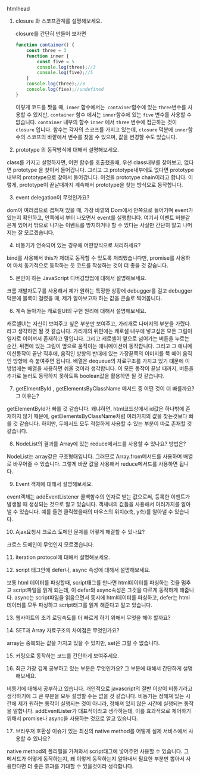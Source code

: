 htmlhead

1. closure 와 스코프관계를 설명해보세요.

   closure를 간단히 만들어 보자면

   ```javascript
   function container() {
       const three = 3
       function inner {
           const five = 5
           console.log(three);//3
           console.log(five);//5
       }
       console.log(three);//3
       console.log(five);//undefined
   }
   ```

   이렇게 코드를 짯을 때, `inner` 함수에서는` container`함수에 있는 `three`변수를 사용할 수 있지만, `container` 함수 에서는 `inner`함수에 있는 `five` 변수를 사용할 수 없습니다. `container` 내부의 함수 `inner` 에서 `three` 변수에 접근하는 것이 `closure` 입니다.
   함수는 각자의 스코프를 가지고 있는데, `closure` 덕분에 `inner`함수의 스코프의 바깥에서 변수를 찾을 수 있으며, 값을 변경할 수도 있습니다.

2. prototype 의 동작방식에 대해서 설명해보세요.

class를 가지고 설명하자면, 
어떤 함수를 호출했을때, 우선 class내부를 찾아보고, 없다면 prototype 을 찾아서 들어갑니다. 그리고 그 prototype내부에도 없다면 prototype내부의 prototype으로 찾아서 들어갑니다. 이것을 prototype chain이라고 합니다. 이렇게, prototype이 끝날때까지 계속해서 prototype을 찾는 방식으로 동작합니다.

3. event delegation이 무엇인가요? 

dom이 여러겹으로 겹쳐져 있을 때, 가장 바깥의 Dom에서 안쪽으로 들어가며 event가 있는지 확인하고, 안쪽에서 부터 나오면서 event를 실행합니다. 여기서 이벤트 버블같은게 있어서 밖으로 나가는 이벤트를 방지하거나 할 수 있다는 사실만 간단히 알고 나머지는 잘 모르겠습니다.

4. 비동기가 연속되어 있는 경우에 어떤방식으로 처리하세요? 

bind를 사용해서 this가 제대로 동작할 수 있도록 처리했습니다만, promise를 사용하여 마치 동기적으로 동작하는 듯 코드를 작성하는 것이 더 좋을 것 같습니다.

5. 본인이 하는 JavaScript 디버깅방법에 대해서 설명해보세요. 

크롬 개발자도구를 사용해서 제가 원하는 특정한 상황에 debugger를 걸고 debugger덕분에 블록이 걸렸을 때, 제가 알아보고자 하는 값을 콘솔로 찍어봅니다.

6. 계속 돌아가는 캐로셀UI의 구현 원리에 대해서 설명해보세요.

캐로셀UI는 자신이 보여주고 싶은 부분만 보여주고, 가리개로 나머지의 부분을 가렸다. 라고 생각하면 될 것 같습니다. 가리개의 뒤편에는 캐로샐 내부에 넣고싶은 모든 그림이 일자로 이어져서 존재하고 말입니다. 그리고 캐로셀이 옆으로 넘어가는 버튼을 누르는 순간, 뒤편에 있는 그림이 옆으로 움직이는 애니메이션이 동작합니다. 그리고 그 애니메이션동작이 끝난 직후에, 움직인 방향의 반대에 있는 가장끝쪽의 이미지를 뚝 떼어 움직인 방향에 쇽 붙여주면 됩니다. 배열은 dequeue의 자료구조를 가지고 있기 떄문에 이 방법에는 배열을 사용하면 쉬울 것이라 생각합니다. 이 모든 동작이 끝날 때까지, 버튼을 추가로 눌러도 동작하지 못하도록 boolean값을 활용하면 될 것 같습니다.

7. getElmentById , getElementsByClassName 메서드 중 어떤 것이 더 빠를까요? 그 이유는? 

getElementById가 빠를 것 같습니다. 왜냐하면, html코드상에서 id값은 하나밖에 존재하지 않기 때문에, getElementsByClassName처럼 여러가지의 값을 찾는것보다 빠를 것 같습니다. 하지만, 두메서드 모두 적절하게 사용할 수 있는 부분이 따로 존재할 것 같습니다.

8. NodeList의 결과를 Array에 있는 reduce메서드를 사용할 수 있나요? 방법은? 

NodeList는 array같은 구조형태입니다. 그러므로 Array.from메서드를 사용하며 배열로 바꾸어줄 수 있습니다. 그렇게 바꾼 값을 사용해서 reduce메서드를 사용하면 됩니다.

9. Event 객체에 대해서 설명해보세요. 

event객체는 addEventListener 콜백함수의 인자로 받는 값으로써, 등록한 이벤트가 발생될 때 생성되는 것으로 알고 있습니다. 객체내의 값들을 사용해서 여러가지를 알아낼 수 있습니다. 예를 들면 클릭했을때의 마우스의 위치(x축, y축)를 알아낼 수 있습니다.

10. Ajax요청시 크로스 도메인 문제를 어떻게 해결할 수 있나요? 

크로스 도메인이 무엇인지 모르겠습니다.

11. iteration protocol에 대해서 설명해보세요.



12. script 태그안에 defer나, async 속성에 대해서 설명해보세요.

보통 html 데이터를 파싱할때, script태그를 만나면 html데이터를 파싱하는 것을 멈추고 script파일을 읽게 되는데, 이 defer와 async속성은 그것을 다르게 동작하게 해줍니다. async는 script파일을 읽음으면서 동시에 html데이터를 파싱하고, defer는 html데이터를 모두 파싱하고 script태그를 읽게 해준다고 알고 있습니다. 

13. 웹사이트의 초기 로딩속도를 더 빠르게 하기 위해서 무엇을 해야 할까요? 



14. SET과 Array 자료구조의 차이점은 무엇인가요?

array는 중복되는 값을 가지고 있을 수 있지만, set은 그럴 수 없습니다.

15. 커링으로 동작하는 코드를 간단하게 보여주세요.



16. 최근 가장 깊게 공부하고 있는 부분은 무엇인가요?  그 부분에 대해서 간단하게 설명해보세요.

비동기에 대해서 공부하고 있습니다. 개인적으로 javascript의 절반 이상이 비동기라고 생각하기에 그 큰 부분을 모두 설명할 수는 없을 것 같습니다. 비동기는 정해져 있는 시간에 제가 원하는 동작이 실행되는 것이 아니라, 정해져 있지 않은 시간에 실행되는 동작을 말합니다. addEventLister가 대표적이라고 생각하는데, 이를 효과적으로 제어하기 위해서 promise나 async을 사용하는 것으로 알고 있습니다.

17. 브라우저 호환성 이슈가 있는 최신의 native method를 어떻게 실제 서비스에서 사용할 수 있나요?

native method의 폴리필을 가져와서 script태그에 넣어주면 사용할 수 있습니다. 그 메서드가 어떻게 동작하는지, 왜 이렇게 동작하는지 알아내서 필요한 부분만 뽑아서 사용한다면 더 좋은 효과를 기대할 수 있을것이라 생각합니다.